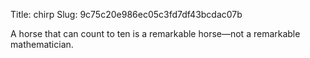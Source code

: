 Title: chirp
Slug: 9c75c20e986ec05c3fd7df43bcdac07b

A horse that can count to ten is a remarkable horse—not a remarkable mathematician.
